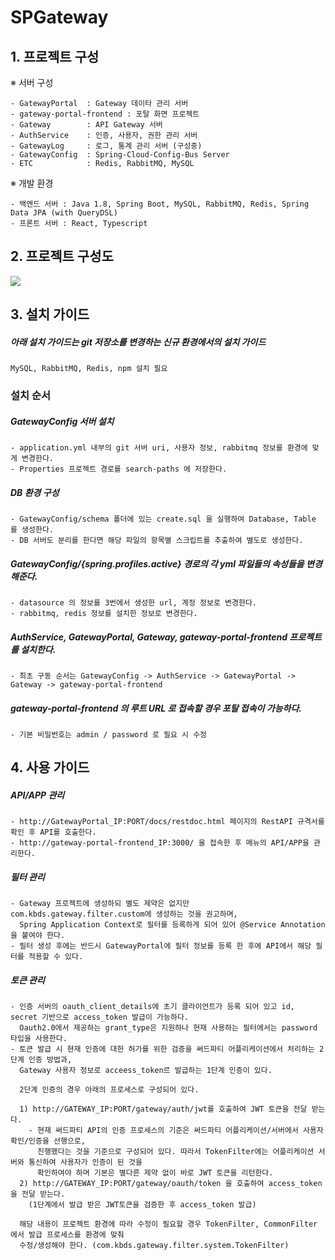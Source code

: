 # SPGateway

## 1. 프로젝트 구성

※ 서버 구성

    - GatewayPortal  : Gateway 데이타 관리 서버
    - gateway-portal-frontend : 포탈 화면 프로젝트  
    - Gateway        : API Gateway 서버
    - AuthService    : 인증, 사용자, 권한 관리 서버
    - GatewayLog     : 로그, 통계 관리 서버 (구성중)
    - GatewayConfig  : Spring-Cloud-Config-Bus Server
    - ETC            : Redis, RabbitMQ, MySQL 
     
※ 개발 환경

    - 백엔드 서버 : Java 1.8, Spring Boot, MySQL, RabbitMQ, Redis, Spring Data JPA (with QueryDSL)
    - 프론트 서버 : React, Typescript     

## 2. 프로젝트 구성도

<img src = "https://user-images.githubusercontent.com/6766147/99205879-2b347780-27fd-11eb-9ef1-0dd33c672b0a.png"/>

## 3. 설치 가이드 

  ##### 아래 설치 가이드는 git 저장소를 변경하는 신규 환경에서의 설치 가이드
  
    MySQL, RabbitMQ, Redis, npm 설치 필요

  ### 설치 순서

  ##### GatewayConfig 서버 설치 
  
    - application.yml 내부의 git 서버 uri, 사용자 정보, rabbitmq 정보를 환경에 맞게 변경한다.
    - Properties 프로젝트 경로를 search-paths 에 저장한다.
    
  ##### DB 환경 구성
  
    - GatewayConfig/schema 폴더에 있는 create.sql 을 실행하여 Database, Table 를 생성한다.
    - DB 서버도 분리를 한다면 해당 파일의 항목별 스크립트를 추출하여 별도로 생성한다.  
    
  ##### GatewayConfig/{spring.profiles.active} 경로의 각 yml 파일들의 속성들을 변경해준다.
  
    - datasource 의 정보를 3번에서 생성한 url, 계정 정보로 변경한다.
    - rabbitmq, redis 정보를 설치한 정보로 변경한다. 
   
  ##### AuthService, GatewayPortal, Gateway, gateway-portal-frontend 프로젝트를 설치한다.
  
    - 최초 구동 순서는 GatewayConfig -> AuthService -> GatewayPortal -> Gateway -> gateway-portal-frontend 
   
  ##### gateway-portal-frontend 의 루트 URL 로 접속할 경우 포탈 접속이 가능하다.
  
    - 기본 비밀번호는 admin / password 로 필요 시 수정

## 4. 사용 가이드

  ##### API/APP 관리
  
    - http://GatewayPortal_IP:PORT/docs/restdoc.html 페이지의 RestAPI 규격서를 확인 후 API를 호출한다.
    - http://gateway-portal-frontend_IP:3000/ 을 접속한 후 메뉴의 API/APP을 관리한다.
    
  ##### 필터 관리
   
    - Gateway 프로젝트에 생성하되 별도 제약은 없지만 com.kbds.gateway.filter.custom에 생성하는 것을 권고하며,
      Spring Application Context로 필터를 등록하게 되어 있어 @Service Annotation을 붙여야 한다.
    - 필터 생성 후에는 반드시 GatewayPortal에 필터 정보를 등록 한 후에 API에서 해당 필터를 적용할 수 있다.
    
  ##### 토큰 관리
  
    - 인증 서버의 oauth_client_details에 초기 클라이언트가 등록 되어 있고 id, secret 기반으로 access_token 발급이 가능하다. 
      Oauth2.0에서 제공하는 grant_type은 지원하나 현재 사용하는 필터에서는 password 타입을 사용한다.
    - 토큰 발급 시 현재 인증에 대한 허가를 위한 검증을 써드파티 어플리케이션에서 처리하는 2단계 인증 방법과,
      Gateway 사용자 정보로 acceess_token르 발급하는 1단계 인증이 있다.
      
      2단계 인증의 경우 아래의 프로세스로 구성되어 있다.
      
      1) http://GATEWAY_IP:PORT/gateway/auth/jwt를 호출하여 JWT 토큰을 전달 받는다. 
        - 현재 써드파티 API의 인증 프로세스의 기준은 써드파티 어플리케이션/서버에서 사용자 확인/인증을 선행으로,
          진행했다는 것을 기준으로 구성되어 있다. 따라서 TokenFilter에는 어플리케이션 서버와 통신하여 사용자가 인증이 된 것을
          확인하여야 하며 기본은 별다른 제약 없이 바로 JWT 토큰을 리턴한다.
      2) http://GATEWAY_IP:PORT/gateway/oauth/token 을 호출하여 access_token을 전달 받는다. 
        (1단계에서 발급 받은 JWT토큰을 검증한 후 access_token 발급)
          
      해당 내용이 프로젝트 환경에 따라 수정이 필요할 경우 TokenFilter, CommonFilter 에서 발급 프로세스를 환경에 맞춰 
      수정/생성해야 한다. (com.kbds.gateway.filter.system.TokenFilter)
